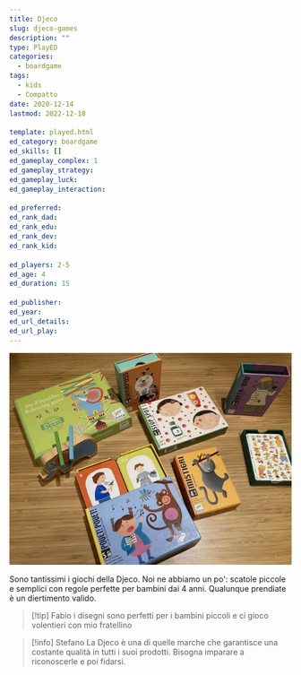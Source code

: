 ```yaml
---
title: Djeco
slug: djeco-games
description: ""
type: PlayED
categories:
  - boardgame
tags:
  - kids
  - Compatto
date: 2020-12-14
lastmod: 2022-12-18

template: played.html
ed_category: boardgame
ed_skills: []
ed_gameplay_complex: 1
ed_gameplay_strategy: 
ed_gameplay_luck: 
ed_gameplay_interaction: 

ed_preferred: 
ed_rank_dad: 
ed_rank_edu: 
ed_rank_dev: 
ed_rank_kid: 

ed_players: 2-5
ed_age: 4
ed_duration: 15

ed_publisher: 
ed_year: 
ed_url_details: 
ed_url_play: 
---
```


![](../../assets/img/played/boardgame/djeco.webp)

Sono tantissimi i giochi della Djeco. Noi ne abbiamo un po': scatole piccole e semplici con regole perfette per bambini dai 4 anni. Qualunque prendiate è un diertimento valido.

> [!tip] Fabio
> i disegni sono perfetti per i bambini piccoli e ci gioco volentieri con mio fratellino

> [!info] Stefano
> La Djeco è una di quelle marche che garantisce una costante qualità in tutti i suoi prodotti. Bisogna imparare a riconoscerle e poi fidarsi.


